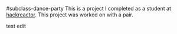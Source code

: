 #subclass-dance-party
This is a project I completed as a student at [hackreactor](http://hackreactor.com). This project was worked on with a pair.

test edit
